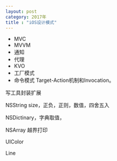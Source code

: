 ```yaml
---
layout: post
category: 2017年
title : "iOS设计模式"
---
```


- MVC
- MVVM
- 通知
- 代理
- KVO
- 工厂模式
- 命令模式 Target-Action机制和Invocation。

写工具封装扩展



NSString   size，正负，正则，数值，四舍五入

NSDictinary，字典取值，

NSArray 越界打印

UIColor

Line

